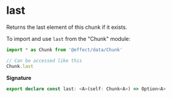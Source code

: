 # last

Returns the last element of this chunk if it exists.

To import and use `last` from the "Chunk" module:

```ts
import * as Chunk from '@effect/data/Chunk'

// Can be accessed like this
Chunk.last
```

**Signature**

```ts
export declare const last: <A>(self: Chunk<A>) => Option<A>
```
